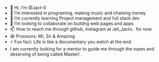 - 👋 Hi, I’m @Jact-0
- 👀 I’m interested in programing, making music and chaising money
- 🌱 I’m currently learning Project management and full stack dev
- 💞️ I’m looking to collaborate on buildng web pages and apps
- 📫 How to reach me through github, Instagram at Jet_Jacto.. for now
- 😄 Pronouns: Mr, Sir & Amazing 
- ⚡ Fun fact: Life is like a documentary you watch at the end.
- I am currently looking for a mentor to guide me through the ropes and deserving of being called Master!. 

<!---
Jact-0/Jact-0 is a ✨ special ✨ repository because its `README.md` (this file) appears on your GitHub profile.
You can click the Preview link to take a look at your changes.
--->
